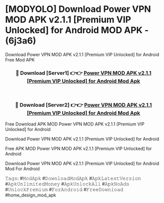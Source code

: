 # [MODYOLO] Download Power VPN MOD APK v2.1.1 [Premium VIP Unlocked] for Android MOD APK - (6j3a6)
Download Power VPN MOD APK v2.1.1 [Premium VIP Unlocked] for Android Free Mod APK

<div align="center">
<h3>🔴 Download [Server1] 👉👉 <a href="https://apk-comot.site?title=Power_VPN_MOD_APK_v2.1.1_[Premium_VIP_Unlocked]_for_Android">Power VPN MOD APK v2.1.1 [Premium VIP Unlocked] for Android Mod Apk</a></h3><br>

<h3>🔴 Download [Server2] 👉👉 <a href="https://apk-comot.site?title=Power_VPN_MOD_APK_v2.1.1_[Premium_VIP_Unlocked]_for_Android">Power VPN MOD APK v2.1.1 [Premium VIP Unlocked] for Android Mod Apk</a></h3>
</div>


Free Download APK MOD Power VPN MOD APK v2.1.1 [Premium VIP Unlocked] for Android

Download Power VPN MOD APK v2.1.1 [Premium VIP Unlocked] for Android 

Free APK MOD Power VPN MOD APK v2.1.1 [Premium VIP Unlocked] for Android 

Download Power VPN MOD APK v2.1.1 [Premium VIP Unlocked] for Android Mod For Android

𝚃𝚊𝚐𝚜: #𝙼𝚘𝚍𝙰𝚙𝚔 #𝙳𝚘𝚠𝚗𝚕𝚘𝚊𝚍𝙼𝚘𝚍𝙰𝚙𝚔 #𝙰𝚙𝚔𝙻𝚊𝚝𝚎𝚜𝚝𝚅𝚎𝚛𝚜𝚒𝚘𝚗 #𝙰𝚙𝚔𝚄𝚗𝚕𝚒𝚖𝚒𝚝𝚎𝚍𝙼𝚘𝚗𝚎𝚢 #𝙰𝚙𝚔𝚄𝚗𝚕𝚘𝚌𝚔𝙰𝚕𝚕 #𝙰𝚙𝚔𝙽𝚘𝙰𝚍𝚜 #𝚄𝚗𝚕𝚘𝚌𝚔𝙿𝚛𝚎𝚖𝚒𝚞𝚖 #𝙵𝚘𝚛𝙰𝚗𝚍𝚛𝚘𝚒𝚍 #𝙵𝚛𝚎𝚎𝙳𝚘𝚠𝚗𝚕𝚘𝚊𝚍 #home_design_mod_apk